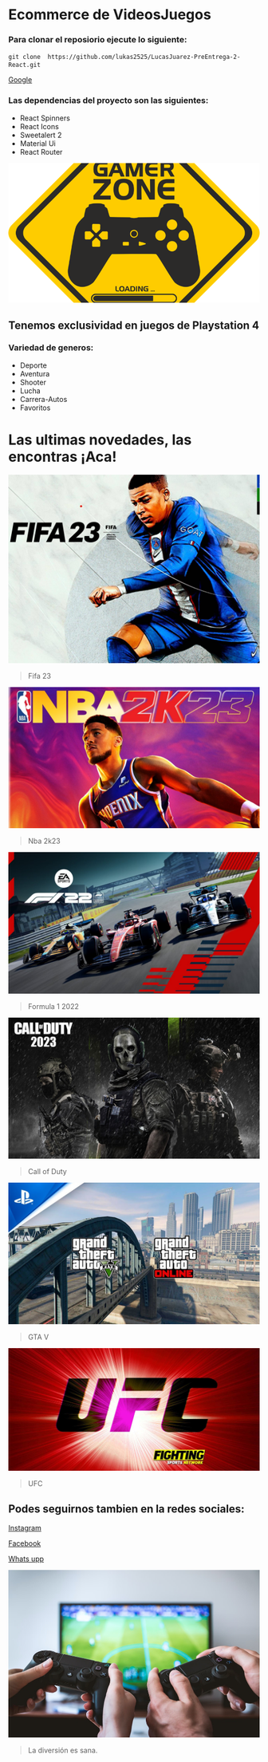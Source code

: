 # Ecommerce de VideosJuegos

### Para clonar el reposiorio ejecute lo siguiente:

 ```
 git clone  https://github.com/lukas2525/LucasJuarez-PreEntrega-2-React.git
 ```
 [Google](https://www.google.com/)

 ### Las dependencias del proyecto son las siguientes:

 - React Spinners
 - React Icons
 - Sweetalert 2 
 - Material Ui
 - React Router

 !["Esta es la imagen de presentacion de mi proyecto" ](/public/signal-3655575_1280-800x445.png)

 ## Tenemos exclusividad en juegos de Playstation 4

 ### Variedad de generos:
* Deporte
* Aventura
* Shooter
* Lucha
* Carrera-Autos
* Favoritos

# Las ultimas novedades, las encontras ¡Aca!

!["Imagen ilustrativa del juego fifa 23"](/public/20227208535211_1.jpg)
>Fifa 23

!["Imagen ilustrativa del juego Nba 2k23"](/public/wp11351407.jpg)
>Nba 2k23

![Imagen ilustrativa del juego Formula 1 2022](/public/maxresdefault.jpg)
>Formula 1 2022

![Imagen ilustrativa del juego Call of Duty](/public/call-of-duty-2023.jpg)
>Call of Duty

![Imagen ilustrativa del juego GTA V](/public/maxresdefault%20(1).jpg)
>GTA V

![Imagen ilustrativa del juego UFC](/public/UFC-LOGO.jpg)
>UFC

## Podes seguirnos tambien en la redes sociales:

 [ Instagram](https://www.instagram.com/)

 [ Facebook](https://www.facebook.com/)

 [ Whats upp](https://www.whatsapp.com/?lang=es)

![](/public/photo-1493711662062-fa541adb3fc8.jpg)
 > La diversión es sana.